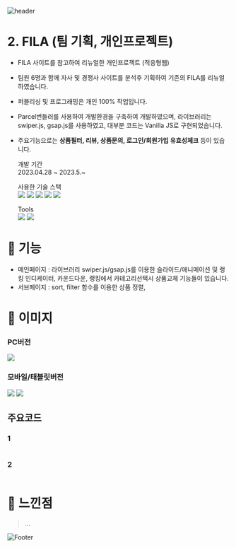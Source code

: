 ![header](https://capsule-render.vercel.app/api?type=Rect&color=002053&height=120&section=header&text=F%20I%20L%20A&fontSize=50&fontColor=fff&animation=fadeIn)

# 2. FILA (팀 기획, 개인프로젝트)
- FILA 사이트를 참고하여 리뉴얼한 개인프로젝트 (적응형웹)  

- 팀원 6명과 함께 자사 및 경쟁사 사이트를 분석후 기획하여 기존의 FILA를 리뉴얼하였습니다.  

- 퍼블리싱 및 프로그래밍은 개인 100% 작업입니다. 

- Parcel번들러를 사용하여 개발환경을 구축하여 개발하였으며, 라이브러리는 swiper.js, gsap.js를 사용하였고, 대부분 코드는 Vanilla JS로 구현되었습니다.  

- 주요기능으로는 **상품필터, 리뷰, 상품문의, 로그인/회원가입 유효성체크** 등이 있습니다.  

  개발 기간  
  2023.04.28 ~ 2023.5.~
 
  사용한 기술 스택  
  <a href="#!"><img src="https://img.shields.io/badge/html5-E34F26?style=flat&logo=html5&logoColor=white"/></a>
  <a href="#!"><img src="https://img.shields.io/badge/css3-1572B6?style=flat&logo=css3&logoColor=white"/></a>
  <a href="#!"><img src="https://img.shields.io/badge/jquery-0769AD?style=flat&logo=jquery&logoColor=white"/></a>
  <a href="#!"><img src="https://img.shields.io/badge/javascript-F7DF1E?style=flat&logo=javascript&logoColor=white"/></a>
  <a href="#!"><img src="https://img.shields.io/badge/swiper.js-6332F6?style=flat&logo=swiper&logoColor=white"/></a>

  Tools  
  <a href="#!"><img src="https://img.shields.io/badge/visual studio code-007ACC?style=flat&logo=visualstudiocode&logoColor=white"/></a>
  <a href="#!"><img src="https://img.shields.io/badge/github-181717?style=flat&logo=github&logoColor=white"/></a>  

# 📌 기능  
- 메인페이지 : 라이브러리 swiper.js/gsap.js를 이용한 슬라이드/애니메이션 및 랭킹 인디케이터, 카운드다운, 랭킹에서 카테고리선택시 상품교체 기능들이 있습니다.  
- 서브페이지 : sort, filter 함수를 이용한 상품 정렬,  

# 📌 이미지
### PC버전  
  <img src=/>  
  
  
### 모바일/태블릿버전  
  <img src=/>
  <img src=/> 
  
## 주요코드  
### 1
```

```
### 2
```

```
# 📌 느낀점
> ...

![Footer](https://capsule-render.vercel.app/api?type=waving&color=002053&height=200&section=footer)
